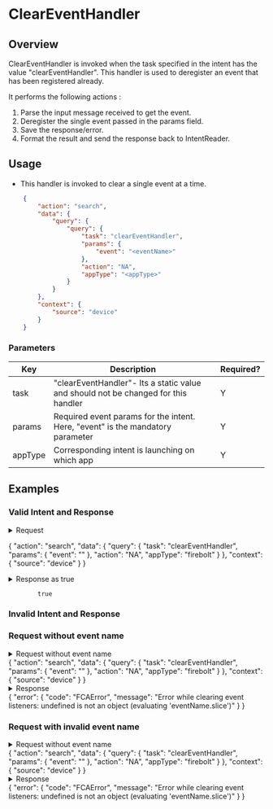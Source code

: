 # ClearEventHandler 

## Overview

ClearEventHandler is invoked when the task specified in the intent has the value "clearEventHandler". This handler is used to deregister an event that has been registered already.

It performs the following actions :
1. Parse the input message received to get the event.
2. Deregister the single event passed in the params field. 
3. Save the response/error.
4. Format the result and send the response back to IntentReader.

## Usage
* This handler is invoked to clear a single event at a time.

```json
    {
        "action": "search",
        "data": {
            "query": {
                "query": {
                    "task": "clearEventHandler",
                    "params": {
                        "event": "<eventName>"
                    },
                    "action": "NA",
                    "appType": "<appType>"
                }
            }
        },
        "context": {
            "source": "device"
        }
    }
```

### Parameters

| Key                   | Description                                                                           | Required? |
|-----------------------|---------------------------------------------------------------------------------------|-----------|
| task                  | "clearEventHandler"- Its a static value and should not be changed for this handler    | Y         |
| params                | Required event params for the intent. Here, "event" is the mandatory parameter        | Y         |
| appType               | Corresponding intent is launching on which app                                        | Y         |


## Examples

### Valid Intent and Response

<details>
    <summary>Request</summary>
</details>

{
    "action": "search",
    "data": {
        "query": {
            "task": "clearEventHandler",
            "params": {
                "event": "<eventName>"
            },
            "action": "NA",
            "appType": "firebolt"
        }
    },
    "context": {
        "source": "device"
    }
}


<details>
    <summary>Response as true</summary>
</details>

            true


### Invalid Intent and Response
### Request without event name
<details>
    <summary>Request without event name </summary>
</details>
    {
        "action": "search",
            "data": {
                "query": {
                    "task": "clearEventHandler",
                    "params": {
                        "event": ""
                    },
                    "action": "NA",
                    "appType": "firebolt"
                }
            },
            "context": {
                "source": "device"
            }
    }
<details>
    <summary>Response</summary>
</details> 
    {
        "error": {
            "code": "FCAError",
            "message": "Error while clearing event listeners: undefined is not an object (evaluating 'eventName.slice')"
        }
    }

### Request with invalid event name
<details>
    <summary>Request without event name </summary>
</details>
    {
        "action": "search",
            "data": {
                "query": {
                    "task": "clearEventHandler",
                    "params": {
                        "event": "<Invalid eventName>"
                    },
                    "action": "NA",
                    "appType": "firebolt"
                }
            },
            "context": {
                "source": "device"
            }
    }

<details>
    <summary>Response</summary>
</details> 
    {
        "error": {
            "code": "FCAError",
            "message": "Error while clearing event listeners: undefined is not an object (evaluating 'eventName.slice')"
        }
    }
